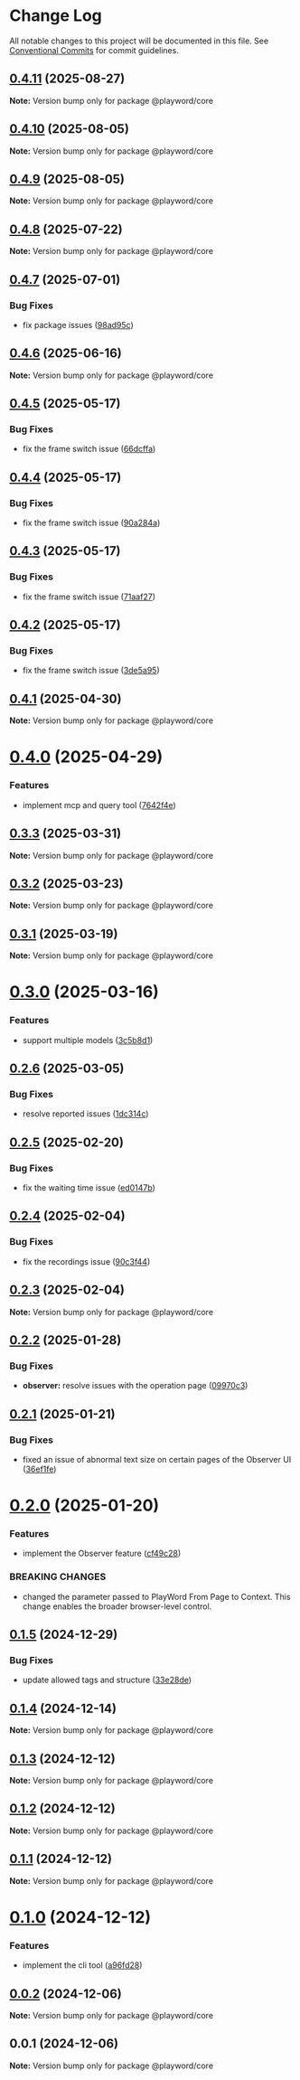 # Change Log

All notable changes to this project will be documented in this file.
See [Conventional Commits](https://conventionalcommits.org) for commit guidelines.

## [0.4.11](https://github.com/Foreverskyin0216/playword/compare/@playword/core@0.4.10...@playword/core@0.4.11) (2025-08-27)

**Note:** Version bump only for package @playword/core





## [0.4.10](https://github.com/Foreverskyin0216/playword/compare/@playword/core@0.4.9...@playword/core@0.4.10) (2025-08-05)

**Note:** Version bump only for package @playword/core





## [0.4.9](https://github.com/Foreverskyin0216/playword/compare/@playword/core@0.4.8...@playword/core@0.4.9) (2025-08-05)

**Note:** Version bump only for package @playword/core





## [0.4.8](https://github.com/Foreverskyin0216/playword/compare/@playword/core@0.4.7...@playword/core@0.4.8) (2025-07-22)

**Note:** Version bump only for package @playword/core





## [0.4.7](https://github.com/Foreverskyin0216/playword/compare/@playword/core@0.4.6...@playword/core@0.4.7) (2025-07-01)


### Bug Fixes

* fix package issues ([98ad95c](https://github.com/Foreverskyin0216/playword/commit/98ad95c55351838817b0f7c850372094b8914da7))





## [0.4.6](https://github.com/Foreverskyin0216/playword/compare/@playword/core@0.4.5...@playword/core@0.4.6) (2025-06-16)

**Note:** Version bump only for package @playword/core





## [0.4.5](https://github.com/Foreverskyin0216/playword/compare/@playword/core@0.4.1...@playword/core@0.4.5) (2025-05-17)


### Bug Fixes

* fix the frame switch issue ([66dcffa](https://github.com/Foreverskyin0216/playword/commit/66dcffa8011eaa6edc0705a680bf4660206bc378))





## [0.4.4](https://github.com/Foreverskyin0216/playword/compare/@playword/core@0.4.1...@playword/core@0.4.4) (2025-05-17)


### Bug Fixes

* fix the frame switch issue ([90a284a](https://github.com/Foreverskyin0216/playword/commit/90a284a4fa2063fe0e41759247be2a7c6255861d))





## [0.4.3](https://github.com/Foreverskyin0216/playword/compare/@playword/core@0.4.1...@playword/core@0.4.3) (2025-05-17)


### Bug Fixes

* fix the frame switch issue ([71aaf27](https://github.com/Foreverskyin0216/playword/commit/71aaf277785a0cea0a791d747e352b512a0d570f))





## [0.4.2](https://github.com/Foreverskyin0216/playword/compare/@playword/core@0.4.1...@playword/core@0.4.2) (2025-05-17)


### Bug Fixes

* fix the frame switch issue ([3de5a95](https://github.com/Foreverskyin0216/playword/commit/3de5a954f5968e25da3d4c672faf296cb9d21c31))





## [0.4.1](https://github.com/Foreverskyin0216/playword/compare/@playword/core@0.4.0...@playword/core@0.4.1) (2025-04-30)

**Note:** Version bump only for package @playword/core





# [0.4.0](https://github.com/Foreverskyin0216/playword/compare/@playword/core@0.3.3...@playword/core@0.4.0) (2025-04-29)


### Features

* implement mcp and query tool ([7642f4e](https://github.com/Foreverskyin0216/playword/commit/7642f4e19cead25a851a23aa1128c6e72301d719))





## [0.3.3](https://github.com/Foreverskyin0216/playword/compare/@playword/core@0.3.2...@playword/core@0.3.3) (2025-03-31)

**Note:** Version bump only for package @playword/core





## [0.3.2](https://github.com/Foreverskyin0216/playword/compare/@playword/core@0.3.1...@playword/core@0.3.2) (2025-03-23)

**Note:** Version bump only for package @playword/core





## [0.3.1](https://github.com/Foreverskyin0216/playword/compare/@playword/core@0.3.0...@playword/core@0.3.1) (2025-03-19)

**Note:** Version bump only for package @playword/core





# [0.3.0](https://github.com/Foreverskyin0216/playword/compare/@playword/core@0.2.6...@playword/core@0.3.0) (2025-03-16)


### Features

* support multiple models ([3c5b8d1](https://github.com/Foreverskyin0216/playword/commit/3c5b8d179fe526397b08b7f465631707d7d65b63))





## [0.2.6](https://github.com/Foreverskyin0216/playword/compare/@playword/core@0.2.5...@playword/core@0.2.6) (2025-03-05)


### Bug Fixes

* resolve reported issues ([1dc314c](https://github.com/Foreverskyin0216/playword/commit/1dc314c741f9de9b1b013304cd8b64118fbff6fe))





## [0.2.5](https://github.com/Foreverskyin0216/playword/compare/@playword/core@0.2.4...@playword/core@0.2.5) (2025-02-20)


### Bug Fixes

* fix the waiting time issue ([ed0147b](https://github.com/Foreverskyin0216/playword/commit/ed0147b4cb4362c12332646860faa0d7145698f4))





## [0.2.4](https://github.com/Foreverskyin0216/playword/compare/@playword/core@0.2.3...@playword/core@0.2.4) (2025-02-04)


### Bug Fixes

* fix the recordings issue ([90c3f44](https://github.com/Foreverskyin0216/playword/commit/90c3f443ce83ba3b919e7c1e3adbbdd92e20cbf3))





## [0.2.3](https://github.com/Foreverskyin0216/playword/compare/@playword/core@0.2.2...@playword/core@0.2.3) (2025-02-04)

**Note:** Version bump only for package @playword/core





## [0.2.2](https://github.com/Foreverskyin0216/playword/compare/@playword/core@0.2.1...@playword/core@0.2.2) (2025-01-28)


### Bug Fixes

* **observer:** resolve issues with the operation page ([09970c3](https://github.com/Foreverskyin0216/playword/commit/09970c3591935e22202cf6d5e91379bcb70ba540))





## [0.2.1](https://github.com/Foreverskyin0216/playword/compare/@playword/core@0.2.0...@playword/core@0.2.1) (2025-01-21)


### Bug Fixes

* fixed an issue of abnormal text size on certain pages of the Observer UI ([36ef1fe](https://github.com/Foreverskyin0216/playword/commit/36ef1fe1a5a121d5836789554eb2f5b7f9760084))





# [0.2.0](https://github.com/Foreverskyin0216/playword/compare/@playword/core@0.1.5...@playword/core@0.2.0) (2025-01-20)


### Features

* implement the Observer feature ([cf49c28](https://github.com/Foreverskyin0216/playword/commit/cf49c28b487fa92814427526ff2705ca3d56362a))


### BREAKING CHANGES

* changed the parameter passed to PlayWord From Page to Context.
This change enables the broader browser-level control.





## [0.1.5](https://github.com/Foreverskyin0216/playword/compare/@playword/core@0.1.4...@playword/core@0.1.5) (2024-12-29)


### Bug Fixes

* update allowed tags and structure ([33e28de](https://github.com/Foreverskyin0216/playword/commit/33e28de986d9b36e6570be2d0a3f85f09a6858fd))





## [0.1.4](https://github.com/Foreverskyin0216/playword/compare/@playword/core@0.1.3...@playword/core@0.1.4) (2024-12-14)

**Note:** Version bump only for package @playword/core





## [0.1.3](https://github.com/Foreverskyin0216/playword/compare/@playword/core@0.1.2...@playword/core@0.1.3) (2024-12-12)

**Note:** Version bump only for package @playword/core





## [0.1.2](https://github.com/Foreverskyin0216/playword/compare/@playword/core@0.1.1...@playword/core@0.1.2) (2024-12-12)

**Note:** Version bump only for package @playword/core





## [0.1.1](https://github.com/Foreverskyin0216/playword/compare/@playword/core@0.1.0...@playword/core@0.1.1) (2024-12-12)

**Note:** Version bump only for package @playword/core





# [0.1.0](https://github.com/Foreverskyin0216/playword/compare/@playword/core@0.0.2...@playword/core@0.1.0) (2024-12-12)


### Features

* implement the cli tool ([a96fd28](https://github.com/Foreverskyin0216/playword/commit/a96fd28793767eb13460b047bd73ae409d839f43))





## [0.0.2](https://github.com/Foreverskyin0216/playword/compare/@playword/core@0.0.1...@playword/core@0.0.2) (2024-12-06)

**Note:** Version bump only for package @playword/core





## 0.0.1 (2024-12-06)

**Note:** Version bump only for package @playword/core
